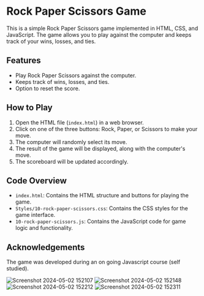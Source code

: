 # Rock Paper Scissors Game

This is a simple Rock Paper Scissors game implemented in HTML, CSS, and JavaScript. The game allows you to play against the computer and keeps track of your wins, losses, and ties.

## Features

- Play Rock Paper Scissors against the computer.
- Keeps track of wins, losses, and ties.
- Option to reset the score.

## How to Play

1. Open the HTML file (`index.html`) in a web browser.
2. Click on one of the three buttons: Rock, Paper, or Scissors to make your move.
3. The computer will randomly select its move.
4. The result of the game will be displayed, along with the computer's move.
5. The scoreboard will be updated accordingly.

## Code Overview

- `index.html`: Contains the HTML structure and buttons for playing the game.
- `Styles/10-rock-paper-scissors.css`: Contains the CSS styles for the game interface.
- `10-rock-paper-scissors.js`: Contains the JavaScript code for game logic and functionality.

## Acknowledgements

The game was developed during an on going Javascript course (self studied).

![Screenshot 2024-05-02 152107](https://github.com/LiavSeg/Rock-Paper-Sccicors/assets/74455048/5462acda-b1c7-4e3f-b2c0-9985e7eedb7d)
![Screenshot 2024-05-02 152148](https://github.com/LiavSeg/Rock-Paper-Sccicors/assets/74455048/5d6f1f9a-703a-428b-a370-5ac950e791c2)
![Screenshot 2024-05-02 152212](https://github.com/LiavSeg/Rock-Paper-Sccicors/assets/74455048/62af39b7-c821-48a6-9afb-d35caaec96d4)
![Screenshot 2024-05-02 152311](https://github.com/LiavSeg/Rock-Paper-Sccicors/assets/74455048/34a38ca1-3cd3-44fd-9b80-f4c5eb7342e1)
